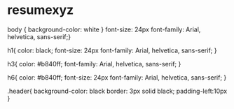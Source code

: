 # resumexyz
body {
  background-color: white
}
  font-size: 24px
  font-family: Arial, helvetica, sans-serif;}

h1{
  color: black;
  font-size: 24px
  font-family: Arial, helvetica, sans-serif;
}

h3{
  color: #b840ff;
  font-family: Arial, helvetica, sans-serif; 
}

h6{
  color: #b840ff;
  font-size: 24px
  font-family: Arial, helvetica, sans-serif;
}

.header{
  background-color: black
  border: 3px solid black;
  padding-left:10px
}
